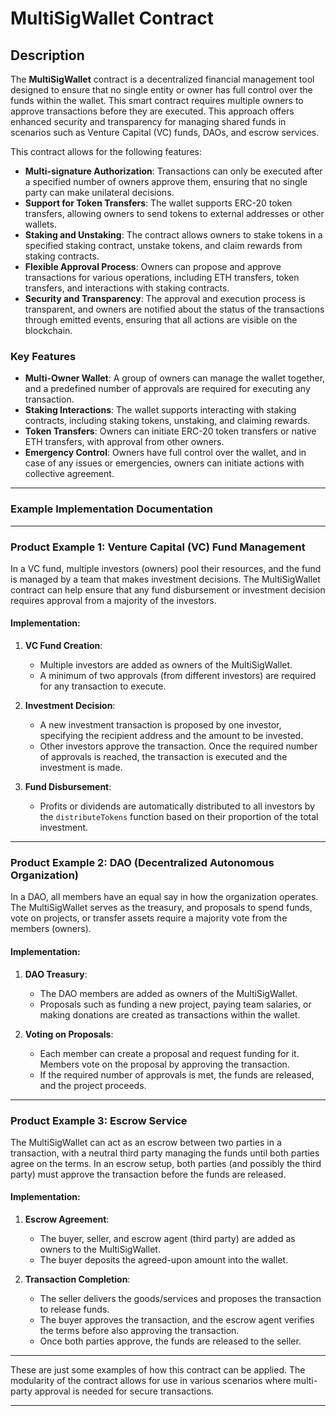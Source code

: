 # MultiSigWallet Contract

## Description

The **MultiSigWallet** contract is a decentralized financial management tool designed to ensure that no single entity or owner has full control over the funds within the wallet. This smart contract requires multiple owners to approve transactions before they are executed. This approach offers enhanced security and transparency for managing shared funds in scenarios such as Venture Capital (VC) funds, DAOs, and escrow services.

This contract allows for the following features:

- **Multi-signature Authorization**: Transactions can only be executed after a specified number of owners approve them, ensuring that no single party can make unilateral decisions.
- **Support for Token Transfers**: The wallet supports ERC-20 token transfers, allowing owners to send tokens to external addresses or other wallets.
- **Staking and Unstaking**: The contract allows owners to stake tokens in a specified staking contract, unstake tokens, and claim rewards from staking contracts.
- **Flexible Approval Process**: Owners can propose and approve transactions for various operations, including ETH transfers, token transfers, and interactions with staking contracts.
- **Security and Transparency**: The approval and execution process is transparent, and owners are notified about the status of the transactions through emitted events, ensuring that all actions are visible on the blockchain.

### Key Features

- **Multi-Owner Wallet**: A group of owners can manage the wallet together, and a predefined number of approvals are required for executing any transaction.
- **Staking Interactions**: The wallet supports interacting with staking contracts, including staking tokens, unstaking, and claiming rewards.
- **Token Transfers**: Owners can initiate ERC-20 token transfers or native ETH transfers, with approval from other owners.
- **Emergency Control**: Owners have full control over the wallet, and in case of any issues or emergencies, owners can initiate actions with collective agreement.

---



### Example Implementation Documentation

---

### Product Example 1: **Venture Capital (VC) Fund Management**

In a VC fund, multiple investors (owners) pool their resources, and the fund is managed by a team that makes investment decisions. The MultiSigWallet contract can help ensure that any fund disbursement or investment decision requires approval from a majority of the investors.

#### Implementation:
1. **VC Fund Creation**:
   - Multiple investors are added as owners of the MultiSigWallet.
   - A minimum of two approvals (from different investors) are required for any transaction to execute.

2. **Investment Decision**:
   - A new investment transaction is proposed by one investor, specifying the recipient address and the amount to be invested.
   - Other investors approve the transaction. Once the required number of approvals is reached, the transaction is executed and the investment is made.

3. **Fund Disbursement**:
   - Profits or dividends are automatically distributed to all investors by the `distributeTokens` function based on their proportion of the total investment.

---

### Product Example 2: **DAO (Decentralized Autonomous Organization)**

In a DAO, all members have an equal say in how the organization operates. The MultiSigWallet serves as the treasury, and proposals to spend funds, vote on projects, or transfer assets require a majority vote from the members (owners).

#### Implementation:
1. **DAO Treasury**:
   - The DAO members are added as owners of the MultiSigWallet.
   - Proposals such as funding a new project, paying team salaries, or making donations are created as transactions within the wallet.

2. **Voting on Proposals**:
   - Each member can create a proposal and request funding for it. Members vote on the proposal by approving the transaction.
   - If the required number of approvals is met, the funds are released, and the project proceeds.

---

### Product Example 3: **Escrow Service**

The MultiSigWallet can act as an escrow between two parties in a transaction, with a neutral third party managing the funds until both parties agree on the terms. In an escrow setup, both parties (and possibly the third party) must approve the transaction before the funds are released.

#### Implementation:
1. **Escrow Agreement**:
   - The buyer, seller, and escrow agent (third party) are added as owners to the MultiSigWallet.
   - The buyer deposits the agreed-upon amount into the wallet.

2. **Transaction Completion**:
   - The seller delivers the goods/services and proposes the transaction to release funds.
   - The buyer approves the transaction, and the escrow agent verifies the terms before also approving the transaction.
   - Once both parties approve, the funds are released to the seller.

---

These are just some examples of how this contract can be applied. The modularity of the contract allows for use in various scenarios where multi-party approval is needed for secure transactions.

--- 

